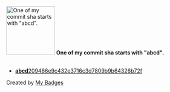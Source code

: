 <img src="https://my-badges.github.io/my-badges/abcd-commit.png" alt="One of my commit sha starts with &quot;abcd&quot;." title="One of my commit sha starts with &quot;abcd&quot;." width="128">
<strong>One of my commit sha starts with &quot;abcd&quot;.</strong>
<br><br>

- <a href="https://github.com/andrewjswan/MediaPortal-1/commit/abcd209466e9c432e3716c3d7809b9b64326b72f"><strong>abcd</strong>209466e9c432e3716c3d7809b9b64326b72f</a>


Created by <a href="https://github.com/my-badges/my-badges">My Badges</a>